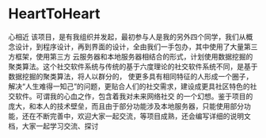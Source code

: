 # HeartToHeart
心相近
该项目，是有我组织并发起，最初参与人是我的另外四个同学，我们从概念设计，到程序设计，再到界面的设计，全由我们一手包办，其中使用了大量第三方框架，使用第三方
云服务器和本地服务器相结合的形式，计划使用数据挖掘的聚类算法。这个社交软件系统与传统的基于六度理论的社交软件系统不同，是基于数据挖掘的聚类算法，将人以群分的，
使更多具有相同特征的人形成一个圈子，解决“人生难得一知己”的问题，更贴合人们的社交需求，建设成更具社区特色的社交软件。可谓我的心血之作，包含着我对未来网络社交
的一个幻想。鉴于项目的庞大，和本人的技术壁垒，而且由于部分功能涉及本地服务器，只能使用部分功能，还在不断完善中，欢迎大家一起交流，等项目成熟，还会编写详细的说明文档，大家一起学习交流、探讨
